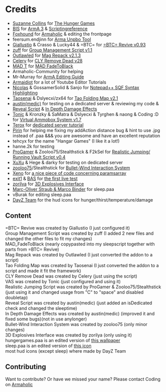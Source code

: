 # Credits
* [Suzanne Collins](http://www.suzannecollinsbooks.com/bio.htm) for [The Hunger Games](http://www.suzannecollinsbooks.com/the_hunger_games_69765.htm)
* [BIS](http://www.bistudio.com/) for [ArmA 3](http://www.arma3.com/) & [Scriptingreference](http://community.bistudio.com/wiki/Category:Scripting_Commands)
* [Foxhound](http://www.armaholic.com/users.php?m=details&id=4&u=Foxhound) for [Armaholic](www.armaholic.com/) & editing the frontpage
* feersum.endjinn for [Arma Unpbo Tool](http://www.armaholic.com/page.php?id=416)
* [Giallustio](http://www.armaholic.com/users.php?m=details&id=14681&u=Giallustio) & Crasso & Lucky44 & =BTC= for [=BTC= Revive v0.93](http://www.armaholic.com/page.php?id=18955)
* [zuff](http://www.armaholic.com/users.php?m=details&id=20209&u=zuff) for [Group Management Script v1.1](http://www.armaholic.com/page.php?id=20486)
* [Outlawled](http://www.armaholic.com/users.php?m=details&id=38246&u=Outlawled) for [Mag Repack v2.1.3](http://www.armaholic.com/page.php?id=19692)
* [Celery](http://www.armaholic.com/users.php?m=details&id=188&u=Celery) for [CLY Remove Dead v28](http://www.armaholic.com/page.php?id=14137)
* [MAD T](http://www.armaholic.com/users.php?m=details&id=19150&u=MAD+T) for [MAD FadeToBlack](http://www.armaholic.com/page.php?id=19998)
* Armaholic-Community for helping
* Mr-Murray for [ArmA Editing Guide](http://www.mr-murray.de.vu/)
* [Armaidiot](http://www.youtube.com/user/Armaidiot) for a lot of Youtube Editor Tutorials
* [Nicolas](http://www.armaholic.com/users.php?m=details&id=12131&u=Nicolas) & GossamerSolid & Sanjo for [Notepad++ SQF Syntax Highlighting](http://www.armaholic.com/page.php?id=8680)
* [Taosenai](http://forums.bistudio.com/member.php?77029-Taosenai) & Dslyecxi/zx64 for [Tao Folding Map v2.1](http://www.armaholic.com/page.php?id=18963)
* [austin(medic)](http://www.armaholic.com/users.php?m=details&id=31283&u=austin%28medic%29) for testing on a dedicated server & reviewing my code & [Reveal Script](http://www.armaholic.com/page.php?id=21691) & [In Depth Damage Effects](http://www.armaholic.com/page.php?id=21951)
* [Tonic](http://www.armaholic.com/users.php?m=details&id=23944&u=Tonic) & Kronzky & SaMatra & Dslyecxi & Tyrghen & naong & Coding :D for [Virtual Ammobox System v1.7](http://www.armaholic.com/page.php?id=19134)
* [Terox](http://forums.bistudio.com/member.php?43646-Terox) for [dedicated server tutorial](http://forums.bistudio.com/showthread.php?147537-Tutorial-How-to-run-ArmA3-on-a-dedicated-server)
* [Pirin](http://www.armaholic.com/users.php?m=details&id=4754&u=Pirin) for helping me fixing my addAction distance bug & hint to use .jpg instead of .paa &&& you are awesome and have an excellent reputation
* tehcyx for the name "Hangar Games" (I like it a lot!)
* hanne.2k for testing
* [ProGamer](http://www.armaholic.com/users.php?m=details&id=35249&u=ProGamer) & Zooloo75/Stealthstick & F2kSel for [Realistic Jumping/ Running Vault Script v0.4](http://www.armaholic.com/page.php?id=21806)
* [XuXu](http://www.armaholic.com/users.php?m=details&id=42098&u=XuXu) & Hege & darky for testing on dedicated server
* [zooloo75](http://www.armaholic.com/users.php?m=details&id=17992&u=zooloo75)/Stealthstick for [Bullet-Wind Interaction System](http://www.armaholic.com/page.php?id=20297)
* [Xeno](http://www.armaholic.com/users.php?m=details&id=5785&u=Xeno) for [a nice piece of code concerning paramsarray](http://hx3.de/editing-scripting-167/missionsparameter-auswahl-paramsarray-20260/)
* [exit1](http://www.exit1.at) & [BAS](http://www.bascommunity.net/) for [the first live test](http://forums.bistudio.com/showthread.php?161100-11th-AUGUST-Hunger-Games-Event)
* [zorilya](http://www.armaholic.com/users.php?m=details&id=30300&u=zorilya) for [3D Explosives Interface](http://www.armaholic.com/forums.php?m=posts&id=149713)
* [Marc-Oliver Straub & Marco Binder](http://www.sb-software.de/sb-english/About%20us.html) for sleep.paa
* vBurak for editing sleep.paa
* [DayZ Team](DAYZCREDITS.md) for the hud icons for hunger/thirst/temperature/damage

## Content
=BTC= Revive was created by Giallustio (I just configured it)  
Group Management Script was created by zuff (I added 2 new files and changed the other files to fit my changes)  
MAD_FadeToBlack (nearly copypasted into my sleepscript together with parts from =BTC= Revive)  
Mag Repack was created by Outlawled (I just converted the addon to a script)  
Tao Folding Map was created by Taosenai (I just converted the addon to a script and made it fit the framework)  
CLY Remove Dead was created by Celery (just using the script)  
VAS was created by Tonic (just configured and using it)  
Realistic Jumping Script was created by ProGamer & Zooloo75/Stealthstick (just using it and changed usage from "C" to "space" and disabled doubletap)  
Reveal Script was created by austin(medic) (just added an isDedicated check and changed the sleeptime)  
In Depth Damage Effects was created by austin(medic) (improved it and fixed some bugs)(not in use anylonger)  
Bullet-Wind Interaction System was created by zooloo75 (only minor changes)  
3D Explosives Interface was created by zorilya (only using it)   
hungergames.paa is an edited version of [this wallpaper](http://wallpoh.com/wp-content/uploads/2013/03/Free-The-Hunger-Games-Wallpaper-HD.jpg)  
sleep.paa is an edited version of [this icon](http://www.sb-software.de/sb-english/iWannaSleep_files/iWannaSleep%20webIcon.png)  
most hud icons (except sleep) where made by DayZ Team

## Contributing
Want to contribute? Or have we missed your name?
Please contact Coding on [Armaholic](http://www.armaholic.com/users.php?m=details&id=41039&u=Coding)